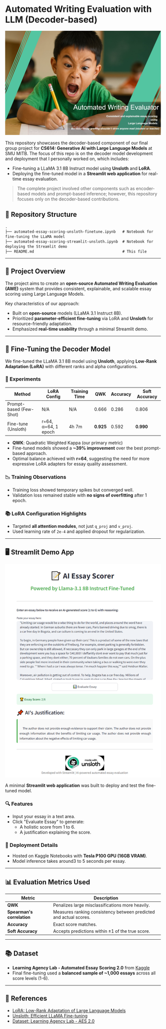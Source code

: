 # Automated Writing Evaluation with LLM (Decoder-based)

![cover](https://raw.githubusercontent.com/yYorky/Automated-Writing-Evaluation/refs/heads/main/static/AWE%20Cover.JPG)

This repository showcases the decoder-based component of our final group project for **CS614: Generative AI with Large Language Models** at SMU MITB. The focus of this repo is on the decoder model development and deployment that I personally worked on, which includes:

- Fine-tuning a LLaMA 3.1 8B Instruct model using **Unsloth** and **LoRA**.
- Deploying the fine-tuned model in a **Streamlit web application** for real-time essay evaluation.

> The complete project involved other components such as encoder-based models and prompt-based inference; however, this repository focuses only on the decoder-based contributions.

## 📁 Repository Structure

```
.
├── automated-essay-scoring-unsloth-finetune.ipynb   # Notebook for fine-tuning the LLaMA model
├── automated-essay-scoring-streamlit-unsloth.ipynb  # Notebook for deploying the Streamlit demo
├── README.md                                        # This file
```

---

## 🎯 Project Overview

The project aims to create an **open-source Automated Writing Evaluation (AWE)** system that provides consistent, explainable, and scalable essay scoring using Large Language Models.

Key characteristics of our approach:
- Built on **open-source** models (LLaMA 3.1 Instruct 8B).
- Prioritized **parameter-efficient fine-tuning** via LoRA and **Unsloth** for resource-friendly adaptation.
- Emphasized **real-time usability** through a minimal Streamlit demo.

---

## 🔧 Fine-Tuning the Decoder Model

We fine-tuned the LLaMA 3.1 8B model using **Unsloth**, applying **Low-Rank Adaptation (LoRA)** with different ranks and alpha configurations.

### 🧪 Experiments
| Method               | LoRA Config        | Training Time | QWK   | Accuracy | Soft Accuracy |
|----------------------|--------------------|---------------|--------|----------|----------------|
| Prompt-based (Few-Shot) | N/A            | N/A       | 0.666 | 0.286    | 0.806          |
| Fine-tune (Unsloth) | r=64, α=64, 1 epoch | 4h 7m        | **0.925** | 0.592    | **0.990**      |

- **QWK**: Quadratic Weighted Kappa (our primary metric)
- Fine-tuned models showed a **~39% improvement** over the best prompt-based approach.
- Optimal balance achieved with **r=64**, suggesting the need for more expressive LoRA adapters for essay quality assessment.

### 📉 Training Observations
- Training loss showed temporary spikes but converged well.
- Validation loss remained stable with **no signs of overfitting** after 1 epoch.

### 📚 LoRA Configuration Highlights
- Targeted **all attention modules**, not just `q_proj` and `v_proj`.
- Used learning rate of `2e-4` and applied dropout for regularization.

---

## 🖥️ Streamlit Demo App

![cover](https://raw.githubusercontent.com/yYorky/Automated-Writing-Evaluation/refs/heads/main/static/Demo%20AWE.png)

A minimal **Streamlit web application** was built to deploy and test the fine-tuned model.

### 🔍 Features
- Input your essay in a text area.
- Click "Evaluate Essay" to generate:
  - A holistic score from 1 to 6.
  - A justification explaining the score.

### 🚀 Deployment Details
- Hosted on Kaggle Notebooks with **Tesla P100 GPU (16GB VRAM)**.
- Model inference takes around3 to 5 seconds per essay.

---

## 📊 Evaluation Metrics Used

| Metric         | Description |
|----------------|-------------|
| **QWK**        | Penalizes large misclassifications more heavily. |
| **Spearman's correlation** | Measures ranking consistency between predicted and actual scores. |
| **Accuracy**   | Exact score matches. |
| **Soft Accuracy** | Accepts predictions within ±1 of the true score. |

---

## 📚 Dataset
- **Learning Agency Lab - Automated Essay Scoring 2.0** from [Kaggle](https://www.kaggle.com/competitions/learning-agency-lab-automated-essay-scoring-2)
- Final fine-tuning used a **balanced sample of ~1,000 essays** across all score levels (1-6).

---

## 📌 References
- [LoRA: Low-Rank Adaptation of Large Language Models](https://arxiv.org/abs/2106.09685)
- [Unsloth: Efficient LLaMA Fine-tuning](https://github.com/unslothai/unsloth)
- [Dataset: Learning Agency Lab - AES 2.0](https://www.kaggle.com/competitions/learning-agency-lab-automated-essay-scoring-2)



